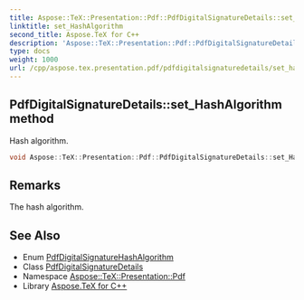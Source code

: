 ```yaml
---
title: Aspose::TeX::Presentation::Pdf::PdfDigitalSignatureDetails::set_HashAlgorithm method
linktitle: set_HashAlgorithm
second_title: Aspose.TeX for C++
description: 'Aspose::TeX::Presentation::Pdf::PdfDigitalSignatureDetails::set_HashAlgorithm method. Hash algorithm in C++.'
type: docs
weight: 1000
url: /cpp/aspose.tex.presentation.pdf/pdfdigitalsignaturedetails/set_hashalgorithm/
---
```

## PdfDigitalSignatureDetails::set_HashAlgorithm method


Hash algorithm.

```cpp
void Aspose::TeX::Presentation::Pdf::PdfDigitalSignatureDetails::set_HashAlgorithm(PdfDigitalSignatureHashAlgorithm value)
```

## Remarks


The hash algorithm. 
## See Also

* Enum [PdfDigitalSignatureHashAlgorithm](../../pdfdigitalsignaturehashalgorithm/)
* Class [PdfDigitalSignatureDetails](../)
* Namespace [Aspose::TeX::Presentation::Pdf](../../)
* Library [Aspose.TeX for C++](../../../)
